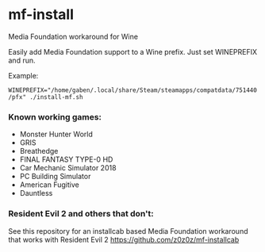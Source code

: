# mf-install
Media Foundation workaround for Wine

Easily add Media Foundation support to a Wine prefix. Just set WINEPREFIX and run.

Example:

`WINEPREFIX="/home/gaben/.local/share/Steam/steamapps/compatdata/751440/pfx" ./install-mf.sh`


### Known working games:

- Monster Hunter World
- GRIS
- Breathedge
- FINAL FANTASY TYPE-0 HD
- Car Mechanic Simulator 2018
- PC Building Simulator
- American Fugitive
- Dauntless

### Resident Evil 2 and others that don't:
See this repository for an installcab based Media Foundation workaround that works with Resident Evil 2 https://github.com/z0z0z/mf-installcab
